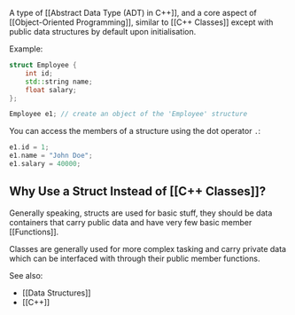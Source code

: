 A type of [[Abstract Data Type (ADT) in C++]], and a core aspect of [[Object-Oriented Programming]], similar to [[C++ Classes]] except with public data structures by default upon initialisation.

Example:
```cpp
struct Employee {
    int id;
    std::string name;
    float salary;
};

Employee e1; // create an object of the 'Employee' structure
```

You can access the members of a structure using the dot operator `.`:

```cpp
e1.id = 1;
e1.name = "John Doe";
e1.salary = 40000;
```

## Why Use a Struct Instead of [[C++ Classes]]?

Generally speaking, structs are used for basic stuff, they should be data containers that carry public data and have very few basic member [[Functions]].

Classes are generally used for more complex tasking and carry private data which can be interfaced with through their public member functions.


See also:
- [[Data Structures]]
- [[C++]]